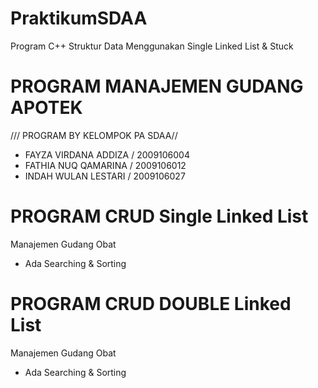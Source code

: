# PraktikumSDAA
Program C++ Struktur Data
Menggunakan Single Linked List & Stuck


# PROGRAM MANAJEMEN GUDANG APOTEK

/// PROGRAM BY KELOMPOK PA SDAA//

+ FAYZA VIRDANA ADDIZA / 2009106004
+ FATHIA NUQ QAMARINA /  2009106012
+ INDAH WULAN LESTARI /  2009106027

# PROGRAM CRUD Single Linked List
Manajemen Gudang Obat
+ Ada Searching & Sorting

# PROGRAM CRUD DOUBLE Linked List
Manajemen Gudang Obat
+ Ada Searching & Sorting
